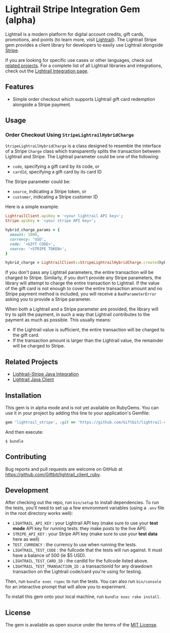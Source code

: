 # Lightrail Stripe Integration Gem (alpha)

Lightrail is a modern platform for digital account credits, gift cards, promotions, and points (to learn more, visit [Lightrail](https://www.lightrail.com/)). The Lightrail Stripe gem provides a client library for developers to easily use Lightrail alongside [Stripe](https://stripe.com/).

If you are looking for specific use cases or other languages, check out [related projects](https://github.com/Giftbit/lightrail-client-ruby#related-projects). For a complete list of all Lightrail libraries and integrations, check out the [Lightrail Integration page](https://github.com/Giftbit/Lightrail-API-Docs/blob/usecases/Integrations.md).

## Features

- Simple order checkout which supports Lightrail gift card redemption alongside a Stripe payment.

## Usage

### Order Checkout Using `StripeLightrailHybridCharge`

`StripeLightrailHybridCharge` is a class designed to resemble the interface of a Stripe `Charge` class which transparently splits the transaction between Lightrail and Stripe. The Lightrail parameter could be one of the following:

- `code`, specifying a gift card by its code, or
- `cardId`, specifying a gift card by its card ID

The Stripe parameter could be:

- `source`, indicating a Stripe token, or
- `customer`, indicating a Stripe customer ID

Here is a simple example:

```ruby
LightrailClient.apiKey = '<your lightrail API key>';
Stripe.apiKey = '<your stripe API key>';

hybrid_charge_params = {
  amount: 1000,
  currency: 'USD',
  code: '<GIFT CODE>',
  source: '<STRIPE TOKEN>',
}

hybrid_charge = LightrailClient::StripeLightrailHybridCharge.create(hybrid_charge_params);
```

If you don't pass any Lightrail parameters, the entire transaction will be charged to Stripe. Similarly, if you don't provide any Stripe parameters, the library will attempt to charge the entire transaction to Lightrail. If the value of the gift card is not enough to cover the entire transaction amount and no Stripe payment method is included, you will receive a `BadParameterError` asking you to provide a Stripe parameter.

When both a Lightrail and a Stripe parameter are provided, the library will try to split the payment, in such a way that Lightrail contributes to the payment as much as possible. This usually means:

- If the Lightrail value is sufficient, the entire transaction will be charged to the gift card.
- If the transaction amount is larger than the Lightrail value, the remainder will be charged to Stripe.

## Related Projects

- [Lightrail-Stripe Java Integration](https://github.com/Giftbit/lightrail-stripe-java)
- [Lightrail Java Client](https://github.com/Giftbit/lightrail-client-java)

## Installation

This gem is in alpha mode and is not yet available on RubyGems. You can use it in your project by adding this line to your application's Gemfile:

```ruby
gem 'lightrail_stripe', :git => 'https://github.com/Giftbit/lightrail-client-ruby.git'
```

And then execute:

```
$ bundle
```

## Contributing

Bug reports and pull requests are welcome on GitHub at https://github.com/Giftbit/lightrail_client_ruby.

## Development

After checking out the repo, run `bin/setup` to install dependencies. To run the tests, you'll need to set up a few environment variables (using a `.env` file in the root directory works well): 

- `LIGHTRAIL_API_KEY` : your Lightrail API key (make sure to use your **test mode** API key for running tests: they make posts to the live API).
- `STRIPE_API_KEY` : your Stripe API key (make sure to use your **test data** here as well)
- `TEST_CURRENCY` : the currency to use when running the tests.
- `LIGHTRAIL_TEST_CODE` : the fullcode that the tests will run against. It must have a balance of 500 (ie $5 USD).
- `LIGHTRAIL_TEST_CARD_ID` : the cardId for the fullcode listed above.
- `LIGHTRAIL_TEST_TRANSACTION_ID` : a transactionId for any drawdown transaction on the Lightrail code/card you're using for testing.

Then, run `bundle exec rspec` to run the tests. You can also run `bin/console` for an interactive prompt that will allow you to experiment.

To install this gem onto your local machine, run `bundle exec rake install`.

## License

The gem is available as open source under the terms of the [MIT License](http://opensource.org/licenses/MIT).